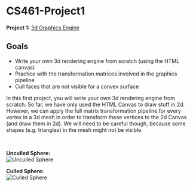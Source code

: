# CS461-Project1

**Project 1:** [3d Graphics Engine](https://philipclaude.gitlab.io/cs461f21/assignments/project1.html) <br>

## Goals
- Write your own 3d rendering engine from scratch (using the HTML canvas)
- Practice with the transformation matrices involved in the graphics pipeline
- Cull faces that are not visible for a convex surface

In this first project, you will write your own 3d rendering engine from scratch. So far, we have only used the HTML Canvas to draw stuff in 2d. However, we can apply the full matrix transformation pipeline for every vertex in a 3d mesh in order to transform these vertices to the 2d Canvas (and draw them in 2d). We will need to be careful though, because some shapes (e.g. triangles) in the mesh might not be visible.

<br>

**Unculled Sphere:** <br>
![Unculled Sphere](https://user-images.githubusercontent.com/86205404/149829697-6a48867f-e1c8-46f1-8b89-78e2a1b37e45.png)

**Culled Sphere:** <br>
![Culled Sphere](https://user-images.githubusercontent.com/86205404/149829603-b0f39e82-c7ec-4eb6-aa07-e6d378958c05.png)
